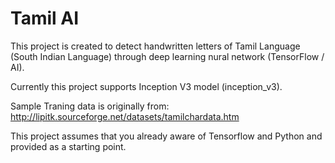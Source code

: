 # Tamil AI

This project is created to detect handwritten letters of Tamil Language (South Indian Language) through deep learning nural network (TensorFlow / AI).

Currently this project supports Inception V3 model (inception_v3).

Sample Traning data is originally from: http://lipitk.sourceforge.net/datasets/tamilchardata.htm

This project assumes that you already aware of Tensorflow and Python and provided as a starting point.


